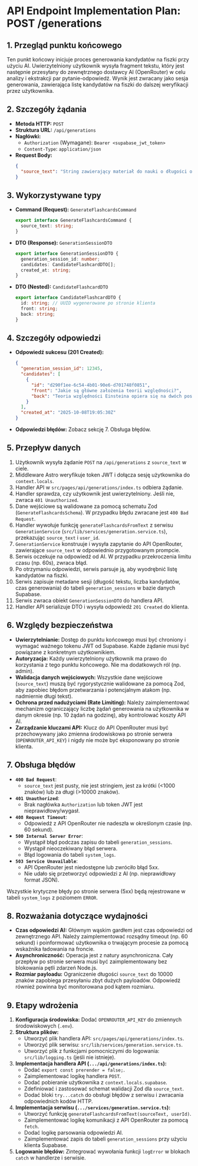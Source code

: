 # API Endpoint Implementation Plan: POST /generations

## 1. Przegląd punktu końcowego
Ten punkt końcowy inicjuje proces generowania kandydatów na fiszki przy użyciu AI. Uwierzytelniony użytkownik wysyła fragment tekstu, który jest następnie przesyłany do zewnętrznego dostawcy AI (OpenRouter) w celu analizy i ekstrakcji par pytanie-odpowiedź. Wynik jest zwracany jako sesja generowania, zawierająca listę kandydatów na fiszki do dalszej weryfikacji przez użytkownika.

## 2. Szczegóły żądania
- **Metoda HTTP:** `POST`
- **Struktura URL:** `/api/generations`
- **Nagłówki:**
  - `Authorization` (Wymagane): `Bearer <supabase_jwt_token>`
  - `Content-Type`: `application/json`
- **Request Body:**
  ```json
  {
    "source_text": "String zawierający materiał do nauki o długości od 1000 do 10000 znaków."
  }
  ```

## 3. Wykorzystywane typy
- **Command (Request):** `GenerateFlashcardsCommand`
  ```typescript
  export interface GenerateFlashcardsCommand {
    source_text: string;
  }
  ```
- **DTO (Response):** `GenerationSessionDTO`
  ```typescript
  export interface GenerationSessionDTO {
    generation_session_id: number;
    candidates: CandidateFlashcardDTO[];
    created_at: string;
  }
  ```
- **DTO (Nested):** `CandidateFlashcardDTO`
  ```typescript
  export interface CandidateFlashcardDTO {
    id: string; // UUID wygenerowane po stronie klienta
    front: string;
    back: string;
  }
  ```

## 4. Szczegóły odpowiedzi
- **Odpowiedź sukcesu (201 Created):**
  ```json
  {
    "generation_session_id": 12345,
    "candidates": [
      {
        "id": "d290f1ee-6c54-4b01-90e6-d701748f0851",
        "front": "Jakie są główne założenia teorii względności?",
        "back": "Teoria względności Einsteina opiera się na dwóch postulatach: stałości prędkości światła i zasadzie względności."
      }
    ],
    "created_at": "2025-10-08T19:05:30Z"
  }
  ```
- **Odpowiedzi błędów:** Zobacz sekcję 7. Obsługa błędów.

## 5. Przepływ danych
1.  Użytkownik wysyła żądanie `POST` na `/api/generations` z `source_text` w ciele.
2.  Middleware Astro weryfikuje token JWT i dołącza sesję użytkownika do `context.locals`.
3.  Handler API w `src/pages/api/generations/index.ts` odbiera żądanie.
4.  Handler sprawdza, czy użytkownik jest uwierzytelniony. Jeśli nie, zwraca `401 Unauthorized`.
5.  Dane wejściowe są walidowane za pomocą schematu Zod (`GenerateFlashcardsSchema`). W przypadku błędu zwracane jest `400 Bad Request`.
6.  Handler wywołuje funkcję `generateFlashcardsFromText` z serwisu `GenerationService` (`src/lib/services/generation.service.ts`), przekazując `source_text` i `user_id`.
7.  `GenerationService` konstruuje i wysyła zapytanie do API OpenRouter, zawierające `source_text` w odpowiednio przygotowanym prompcie.
8.  Serwis oczekuje na odpowiedź od AI. W przypadku przekroczenia limitu czasu (np. 60s), zwraca błąd.
9.  Po otrzymaniu odpowiedzi, serwis parsuje ją, aby wyodrębnić listę kandydatów na fiszki.
10. Serwis zapisuje metadane sesji (długość tekstu, liczba kandydatów, czas generowania) do tabeli `generation_sessions` w bazie danych Supabase.
11. Serwis zwraca obiekt `GenerationSessionDTO` do handlera API.
12. Handler API serializuje DTO i wysyła odpowiedź `201 Created` do klienta.

## 6. Względy bezpieczeństwa
- **Uwierzytelnianie:** Dostęp do punktu końcowego musi być chroniony i wymagać ważnego tokenu JWT od Supabase. Każde żądanie musi być powiązane z konkretnym użytkownikiem.
- **Autoryzacja:** Każdy uwierzytelniony użytkownik ma prawo do korzystania z tego punktu końcowego. Nie ma dodatkowych ról (np. admin).
- **Walidacja danych wejściowych:** Wszystkie dane wejściowe (`source_text`) muszą być rygorystycznie walidowane za pomocą Zod, aby zapobiec błędom przetwarzania i potencjalnym atakom (np. nadmiernie długi tekst).
- **Ochrona przed nadużyciami (Rate Limiting):** Należy zaimplementować mechanizm ograniczający liczbę żądań generowania na użytkownika w danym okresie (np. 10 żądań na godzinę), aby kontrolować koszty API AI.
- **Zarządzanie kluczami API:** Klucz do API OpenRouter musi być przechowywany jako zmienna środowiskowa po stronie serwera (`OPENROUTER_API_KEY`) i nigdy nie może być eksponowany po stronie klienta.

## 7. Obsługa błędów
- **`400 Bad Request`**:
  - `source_text` jest pusty, nie jest stringiem, jest za krótki (<1000 znaków) lub za długi (>10000 znaków).
- **`401 Unauthorized`**:
  - Brak nagłówka `Authorization` lub token JWT jest nieprawidłowy/wygasł.
- **`408 Request Timeout`**:
  - Odpowiedź z API OpenRouter nie nadeszła w określonym czasie (np. 60 sekund).
- **`500 Internal Server Error`**:
  - Wystąpił błąd podczas zapisu do tabeli `generation_sessions`.
  - Wystąpił nieoczekiwany błąd serwera.
  - Błąd logowania do tabeli `system_logs`.
- **`503 Service Unavailable`**:
  - API OpenRouter jest niedostępne lub zwróciło błąd 5xx.
  - Nie udało się przetworzyć odpowiedzi z AI (np. nieprawidłowy format JSON).

Wszystkie krytyczne błędy po stronie serwera (5xx) będą rejestrowane w tabeli `system_logs` z poziomem `ERROR`.

## 8. Rozważania dotyczące wydajności
- **Czas odpowiedzi AI:** Głównym wąskim gardłem jest czas odpowiedzi od zewnętrznego API. Należy zaimplementować rozsądny timeout (np. 60 sekund) i poinformować użytkownika o trwającym procesie za pomocą wskaźnika ładowania na froncie.
- **Asynchroniczność:** Operacja jest z natury asynchroniczna. Cały przepływ po stronie serwera musi być zaimplementowany bez blokowania pętli zdarzeń Node.js.
- **Rozmiar payloadu:** Ograniczenie długości `source_text` do 10000 znaków zapobiega przesyłaniu zbyt dużych payloadów. Odpowiedź również powinna być monitorowana pod kątem rozmiaru.

## 9. Etapy wdrożenia
1.  **Konfiguracja środowiska:** Dodać `OPENROUTER_API_KEY` do zmiennych środowiskowych (`.env`).
2.  **Struktura plików:**
    - Utworzyć plik handlera API: `src/pages/api/generations/index.ts`.
    - Utworzyć plik serwisu: `src/lib/services/generation.service.ts`.
    - Utworzyć plik z funkcjami pomocniczymi do logowania: `src/lib/logging.ts` (jeśli nie istnieje).
3.  **Implementacja handlera API (`.../api/generations/index.ts`):**
    - Dodać `export const prerender = false;`.
    - Zaimplementować logikę handlera `POST`.
    - Dodać pobieranie użytkownika z `context.locals.supabase`.
    - Zdefiniować i zastosować schemat walidacji Zod dla `source_text`.
    - Dodać bloki `try...catch` do obsługi błędów z serwisu i zwracania odpowiednich kodów HTTP.
4.  **Implementacja serwisu (`.../services/generation.service.ts`):**
    - Utworzyć funkcję `generateFlashcardsFromText(sourceText, userId)`.
    - Zaimplementować logikę komunikacji z API OpenRouter za pomocą `fetch`.
    - Dodać logikę parsowania odpowiedzi AI.
    - Zaimplementować zapis do tabeli `generation_sessions` przy użyciu klienta Supabase.
5.  **Logowanie błędów:** Zintegrować wywołania funkcji `logError` w blokach `catch` w handlerze i serwisie.
